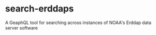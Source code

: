 # search-erddaps
A GeaphQL tool for searching across instances of NOAA's Erddap data server software
